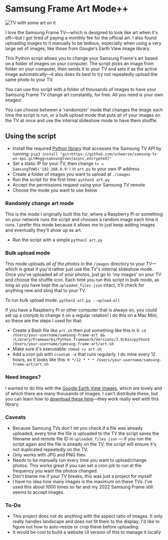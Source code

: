 # Samsung Frame Art Mode++
![TV with some art on it ](https://i.imgur.com/BunHdwb.jpeg)

I love the Samsung Frame TV—which is designed to look like art when it's off—but I got tired of paying a monthly fee for the official art. I also found uploading images to it manually to be tedious, especially when using a very large set of images, like those from Google's Earth View image library. 

This Python script allows you to change your Samsung Frame's art based on a folder of images on your computer. The script picks an image from folder on your computer, then sends it to your TV and sets it as the active image automatically—it also does its best to try not repeatedly upload the same photo to your TV. 

You can use this script with a folder of thousands of images to have your Samsung Frame TV change art constantly, for free. All you need is your own images!

You can choose between a 'randomizer' mode that changes the image each time the script is run, or a bulk upload mode that puts all of your images on the TV at once and use the internal slideshow mode to have them shuffle.

## Using the script

- Install the required [Python library](https://github.com/xchwarze/samsung-tv-ws-api) that accesses the Samsung TV API by running: `pip3 install "git+https://github.com/xchwarze/samsung-tv-ws-api.git#egg=samsungtvws[async,encrypted]"`
- Set a static IP for your TV, then change `tv = SamsungTVWS('192.168.0.9')` in `art.py` to your own IP address
- Create a folder of images you want to upload at `./images`
- Run the script for the first time: `python3 art.py`
- Accept the permissions request using your Samsung TV remote
- Choose the mode you want to use below

### Randomly change art mode
This is the mode I originally built this for, where a Raspberry Pi or something on your network runs the script and chooses a random image each time it runs. I prefer this mode because it allows me to just keep adding images and eventually they'll show up as art.

- Run the script with a simple `python3 art.py`

### Bulk upload mode
This mode uploads _all of the photos_ in the `/images` directory to your TV—which is great if you'd rather just use the TV's internal slideshow mode. Once you've uploaded all of your photos, just go to 'my images' on your TV and choose the shuffle icon. Each time you run this script in bulk mode, as long as you have kept the `uploaded_files.json` intact, it'll check for anything new and sling that to your TV.

To run bulk upload mode: `python3 art.py --upload-all`

If you have a Raspberry Pi or other computer that is always on, you could set up a cronjob to change it on a regular rotation! I do this on a Mac Mini, so these are the steps I used for that: 

- Create a Bash file like `art.sh` then put something like this in it:
`cd /Users/your-username/samsung-frame-art && /Library/Frameworks/Python.framework/Versions/3.9/bin/python3 /Users/your-username/samsung-frame-art/art.sh`
- Make sure it's executable: `chmod +x art.sh`
- Add a cron job with `crontab -e` that runs regularly. I do mine every 12 hours, so it looks like this: `0 */12 * * * /Users/your-username/samsung-frame-art/art.sh`

### Need images?
I wanted to do this with the [Google Earth View images](https://earth.google.com/web/data=CiQSIhIgYWJiZTA3ZGNkODM3MTFlNmIzMmFhNWViMDBhYjQ5ZmM), which are lovely and of which there are many thousands of images. I can't distribute these, but you can learn how to [download these here](https://www.gtricks.com/earth/download-all-google-earth-view-wallpapers/)—they work really well with this library.

### Caveats

- Because Samsung TVs don't let you check if a file was already uploaded, every time the file is uploaded to the TV the script saves the filename and remote file ID in `uploaded_files.json` — if you run the script again and the file is already on the TV, the script will ensure it's not duplicated repeatedly on the TV.
- Only works with JPG and PNG files
- Needs to be manually run every time you want to upload/change photos. This works great if you can set a cron job to run at the frequency you want the photos changed. 
- Don't blame me if your TV breaks, this was just a project for myself
- I have no idea how many images is the maximum on these TVs. I've used this about 1000 times so far and my 2022 Samsung Frame still seems to accept images.

### To-Do

- This project does not do anything with the aspect ratio of images. It only really handles landscape and does not fit them to the display; I'd like to figure out how to auto-resize or crop these before uploading.
- It would be cool to build a website UI version of this to manage it locally